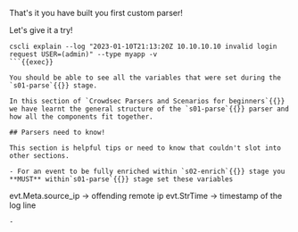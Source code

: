 That's it you have built you first custom parser!

Let's give it a try!

```
cscli explain --log "2023-01-10T21:13:20Z 10.10.10.10 invalid login request USER=(admin)" --type myapp -v
```{{exec}}

You should be able to see all the variables that were set during the `s01-parse`{{}} stage.

In this section of `Crowdsec Parsers and Scenarios for beginners`{{}} we have learnt the general structure of the `s01-parse`{{}} parser and how all the components fit together.

## Parsers need to know!

This section is helpful tips or need to know that couldn't slot into other sections.

- For an event to be fully enriched within `s02-enrich`{{}} stage you **MUST** within`s01-parse`{{}} stage set these variables
```
evt.Meta.source_ip -> offending remote ip
evt.StrTime -> timestamp of the log line
```
- 
